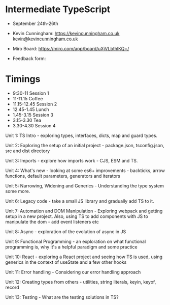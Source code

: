 # Intermediate TypeScript

- September 24th-26th
- Kevin Cunningham: https://kevincunningham.co.uk kevin@kevincunningham.co.uk

- Miro Board: https://miro.com/app/board/uXjVLbthlKQ=/
- Feedback form:

# Timings

- 9:30-11 Session 1
- 11-11.15 Coffee
- 11.15-12.45 Session 2
- 12.45-1.45 Lunch
- 1.45-3.15 Session 3
- 3.15-3.30 Tea
- 3.30-4.30 Session 4

Unit 1: TS Intro - exploring types, interfaces, dicts, map and guard types.

Unit 2: Exploring the setup of an initial project - package.json, tsconfig.json, src and dist directory

Unit 3: Imports - explore how imports work - CJS, ESM and TS.

Unit 4: What's new - looking at some es6+ improvements - backticks, arrow functions, default parameters, generators and iterators

Unit 5: Narrowing, Widening and Generics - Understanding the type system some more.

Unit 6: Legacy code - take a small JS library and gradually add TS to it.

Unit 7: Automation and DOM Manipulation - Exploring webpack and getting setup in a new project. Also, using TS to add components with JS to manipulate the dom - add event listeners etc

Unit 8: Async - exploration of the evolution of async in JS

Unit 9: Functional Programming - an exploration on what functional programming is, why it's a helpful paradigm and some practice

Unit 10: React - exploring a React project and seeing how TS is used, using generics in the context of useState and a few other hooks

Unit 11: Error handling - Considering our error handling approach

Unit 12: Creating types from others - utilities, string literals, keyin, keyof, record

Unit 13: Testing - What are the testing solutions in TS?
